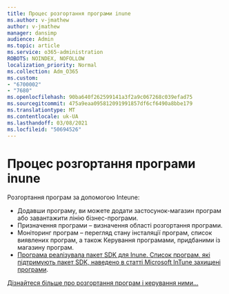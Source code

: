 ```yaml
---
title: Процес розгортання програми inune
ms.author: v-jmathew
author: v-jmathew
manager: dansimp
audience: Admin
ms.topic: article
ms.service: o365-administration
ROBOTS: NOINDEX, NOFOLLOW
localization_priority: Normal
ms.collection: Adm_O365
ms.custom:
- "6700002"
- "7680"
ms.openlocfilehash: 90ba640f262599141a3f2a9c067268c039efad75
ms.sourcegitcommit: 475a9eaa095812091991857df6cf6490a8bbe179
ms.translationtype: MT
ms.contentlocale: uk-UA
ms.lasthandoff: 03/08/2021
ms.locfileid: "50694526"
---
```

# <a name="intune-app-deployment-process"></a>Процес розгортання програми inune

Розгортання програм за допомогою Inteune:

- Додавши програму, ви можете додати застосунок-магазин програм або завантажити лінію бізнес-програми.
- Призначення програми – визначення області розгортання програми.
- Моніторинг програм – перегляд стану інсталяції програм, список виявлених програм, а також Керування програмами, придбаними із магазину програм.
- [Програма реалізувала пакет SDK для Inune. Список програм, які підтримують пакет SDK, наведено в статті Microsoft InTune захищені програми](https://docs.microsoft.com/mem/intune/apps/apps-supported-intune-apps).

[Дізнайтеся більше про розгортання програм і керування ними...](https://docs.microsoft.com/mem/intune/apps/app-management)
